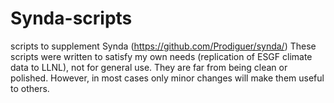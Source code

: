 # Synda-scripts
scripts to supplement Synda (https://github.com/Prodiguer/synda/)
These scripts were written to satisfy my own needs (replication of ESGF climate data to LLNL), not for general use.
They are far from being clean or polished.
However, in most cases only minor changes will make them useful to others.
